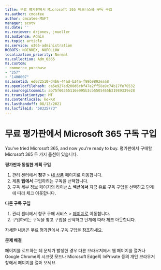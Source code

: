```yaml
---
title: 무료 평가판에서 Microsoft 365 비즈니스용 구독 구입
ms.author: cmcatee
author: cmcatee-MSFT
manager: scotv
ms.date: ''
ms.reviewer: drjones, jmueller
ms.audience: Admin
ms.topic: article
ms.service: o365-administration
ROBOTS: NOINDEX, NOFOLLOW
localization_priority: Normal
ms.collection: Adm_O365
ms.custom:
- commerce_purchase
- "257"
- "1400007"
ms.assetid: ed072510-d4b6-44ad-b24a-f99b9892eaa8
ms.openlocfilehash: ca5e927ad200d6cbf47e2ff58a9c74b17fe70532
ms.sourcegitcommit: ab75f66355116e995b3cb5505465b31989339e28
ms.translationtype: MT
ms.contentlocale: ko-KR
ms.lasthandoff: 08/13/2021
ms.locfileid: "58325773"
---
```

# <a name="buy-a-subscription-to-microsoft-365-from-your-free-trial"></a>무료 평가판에서 Microsoft 365 구독 구입

You've tried Microsoft 365, and now you're ready to buy. 평가판에서 구매할 Microsoft 365 두 가지 옵션이 있습니다.
  
 **평가판과 동일한 계획 구입**
  
1. 관리 센터에서 **청구** \> [내 상품](https://go.microsoft.com/fwlink/p/?linkid=842054) 페이지로 이동합니다.
2. 제품 **탭에서** 구입하려는 구독을 선택합니다.
3. 구독 세부 정보 페이지의 라이선스 **섹션에서** 지금 유료 구독 구입을 선택하고 단계에 따라 체크 아웃합니다.
 
**다른 구독 구입**
  
1. 관리 센터에서 청구 구매  서비스 \> [페이지로](https://go.microsoft.com/fwlink/p/?linkid=868433) 이동합니다.
2. 구입하려는 구독을 찾고 구입을 선택하고 단계에 따라 체크 아웃합니다.

자세한 내용은 무료 [평가판에서 구독 구입을 참조하세요.](https://docs.microsoft.com/microsoft-365/commerce/try-or-buy-microsoft-365#buy-a-subscription-from-your-free-trial)

**문제 해결**

페이지를 로드하는 데 문제가 발생한 경우 다른 브라우저에서 웹 페이지를 열거나 Google Chrome의 시크릿 모드나 Microsoft Edge의 InPrivate 등의 개인 브라우저 창에서 페이지를 열어 보세요.